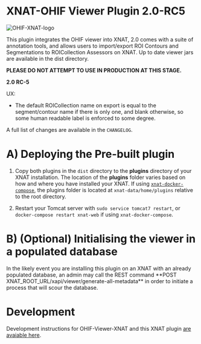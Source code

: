 # XNAT-OHIF Viewer Plugin 2.0-RC5

![OHIF-XNAT-logo](assets/Logo.png)

This plugin integrates the OHIF viewer into XNAT, 2.0 comes with a suite of annotation tools, and allows users to import/export ROI Contours and Segmentations to ROICollection Assessors on XNAT.
Up to date viewer jars are available in the dist directory.

**PLEASE DO NOT ATTEMPT TO USE IN PRODUCTION AT THIS STAGE.**

**2.0 RC-5**

UX:

- The default ROICollection name on export is equal to the segment/contour name if there is only one, and blank otherwise, so some human readable label is enforced to some degree.

A full list of changes are available in the `CHANGELOG`.

# A) Deploying the Pre-built plugin

1. Copy both plugins in the `dist` directory to the **plugins** directory of your XNAT installation. The location of the **plugins** folder varies based on how and where you have installed your XNAT. If using [`xnat-docker-compose`](https://github.com/NrgXnat/xnat-docker-compose), the plugins folder is located at `xnat-data/home/plugins` relative to the root directory.

2. Restart your Tomcat server with `sudo service tomcat7 restart`, or `docker-compose restart xnat-web` if using `xnat-docker-compose`.

# B) (Optional) Initialising the viewer in a populated database

In the likely event you are installing this plugin on an XNAT with an already populated database, an admin may call the REST command \*\*POST XNAT_ROOT_URL/xapi/viewer/generate-all-metadata\*\* in order to initiate a process that will scour the database.

# Development

Development instructions for OHIF-Viewer-XNAT and this XNAT plugin [are avaiable here](https://bitbucket.org/icrimaginginformatics/ohif-viewer-xnat/).
